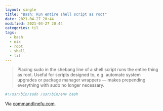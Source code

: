 ```yaml
---
layout: single
title: "Bash: Run entire shell script as root"
date: 2021-04-27 20:44
modified: 2021-04-27 20:44
categories: til
tags:
  - bash
  - nix
  - root
  - shell
  - til
---
```


> Placing sudo in the shebang line of a shell script runs the entire thing as root.
> Useful for scripts designed to, e.g. automate system upgrades or package manager wrappers
> — makes prepending everything with sudo no longer necessary.

```bash
#!/usr/bin/sudo /usr/bin/env bash
```

Via [commandlinefu.com](https://www.commandlinefu.com/commands/view/25273/run-entire-shell-script-as-root?utm_source=feedburner&utm_medium=feed&utm_campaign=Feed%3A+Command-line-fu+%28Command-Line-Fu%29).
